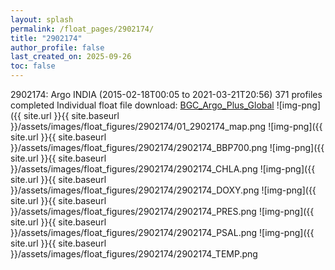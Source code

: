 ```yaml
---
layout: splash
permalink: /float_pages/2902174/
title: "2902174"
author_profile: false
last_created_on: 2025-09-26
toc: false
---
```

 
2902174: Argo INDIA (2015-02-18T00:05 to 2021-03-21T20:56)
371 profiles completed
Individual float file download: [BGC_Argo_Plus_Global](https://ftp.soest.hawaii.edu/bgc_argo_plus/Individual_Floats/outliers_removed/2902174_Sprof_processed.nc)
![img-png]({{ site.url }}{{ site.baseurl }}/assets/images/float_figures/2902174/01_2902174_map.png
![img-png]({{ site.url }}{{ site.baseurl }}/assets/images/float_figures/2902174/2902174_BBP700.png
![img-png]({{ site.url }}{{ site.baseurl }}/assets/images/float_figures/2902174/2902174_CHLA.png
![img-png]({{ site.url }}{{ site.baseurl }}/assets/images/float_figures/2902174/2902174_DOXY.png
![img-png]({{ site.url }}{{ site.baseurl }}/assets/images/float_figures/2902174/2902174_PRES.png
![img-png]({{ site.url }}{{ site.baseurl }}/assets/images/float_figures/2902174/2902174_PSAL.png
![img-png]({{ site.url }}{{ site.baseurl }}/assets/images/float_figures/2902174/2902174_TEMP.png
